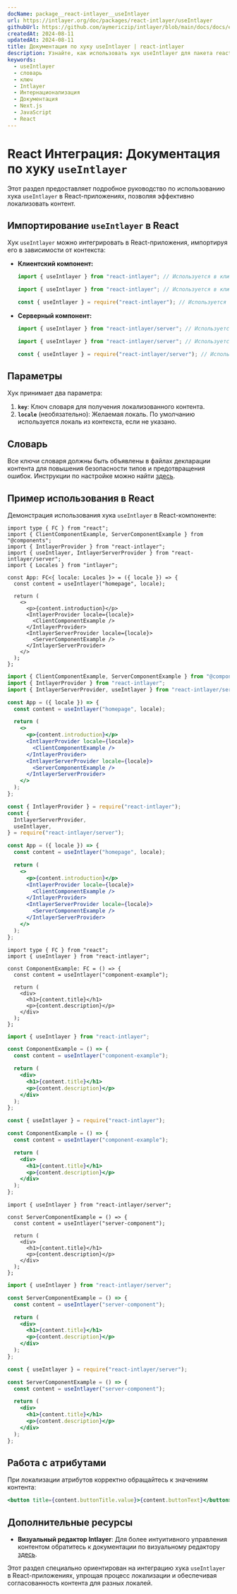 ```yaml
---
docName: package__react-intlayer__useIntlayer
url: https://intlayer.org/doc/packages/react-intlayer/useIntlayer
githubUrl: https://github.com/aymericzip/intlayer/blob/main/docs/docs/en/packages/react-intlayer/useIntlayer.md
createdAt: 2024-08-11
updatedAt: 2024-08-11
title: Документация по хуку useIntlayer | react-intlayer
description: Узнайте, как использовать хук useIntlayer для пакета react-intlayer
keywords:
  - useIntlayer
  - словарь
  - ключ
  - Intlayer
  - Интернационализация
  - Документация
  - Next.js
  - JavaScript
  - React
---
```


# React Интеграция: Документация по хуку `useIntlayer`

Этот раздел предоставляет подробное руководство по использованию хука `useIntlayer` в React-приложениях, позволяя эффективно локализовать контент.

## Импортирование `useIntlayer` в React

Хук `useIntlayer` можно интегрировать в React-приложения, импортируя его в зависимости от контекста:

- **Клиентский компонент:**

  ```typescript codeFormat="typescript"
  import { useIntlayer } from "react-intlayer"; // Используется в клиентских React-компонентах
  ```

  ```javascript codeFormat="esm"
  import { useIntlayer } from "react-intlayer"; // Используется в клиентских React-компонентах
  ```

  ```javascript codeFormat="commonjs"
  const { useIntlayer } = require("react-intlayer"); // Используется в клиентских React-компонентах
  ```

- **Серверный компонент:**

  ```typescript codeFormat="commonjs"
  import { useIntlayer } from "react-intlayer/server"; // Используется в серверных React-компонентах
  ```

  ```javascript codeFormat="esm"
  import { useIntlayer } from "react-intlayer/server"; // Используется в серверных React-компонентах
  ```

  ```javascript codeFormat="commonjs"
  const { useIntlayer } = require("react-intlayer/server"); // Используется в серверных React-компонентах
  ```

## Параметры

Хук принимает два параметра:

1. **`key`**: Ключ словаря для получения локализованного контента.
2. **`locale`** (необязательно): Желаемая локаль. По умолчанию используется локаль из контекста, если не указано.

## Словарь

Все ключи словаря должны быть объявлены в файлах декларации контента для повышения безопасности типов и предотвращения ошибок. Инструкции по настройке можно найти [здесь](https://github.com/aymericzip/intlayer/blob/main/docs/docs/ru/dictionary/get_started.md).

## Пример использования в React

Демонстрация использования хука `useIntlayer` в React-компоненте:

```tsx fileName="src/app.tsx" codeFormat="typescript"
import type { FC } from "react";
import { ClientComponentExample, ServerComponentExample } from "@components";
import { IntlayerProvider } from "react-intlayer";
import { useIntlayer, IntlayerServerProvider } from "react-intlayer/server";
import { Locales } from "intlayer";

const App: FC<{ locale: Locales }> = ({ locale }) => {
  const content = useIntlayer("homepage", locale);

  return (
    <>
      <p>{content.introduction}</p>
      <IntlayerProvider locale={locale}>
        <ClientComponentExample />
      </IntlayerProvider>
      <IntlayerServerProvider locale={locale}>
        <ServerComponentExample />
      </IntlayerServerProvider>
    </>
  );
};
```

```jsx fileName="src/app.mjx" codeFormat="esm"
import { ClientComponentExample, ServerComponentExample } from "@components";
import { IntlayerProvider } from "react-intlayer";
import { IntlayerServerProvider, useIntlayer } from "react-intlayer/server";

const App = ({ locale }) => {
  const content = useIntlayer("homepage", locale);

  return (
    <>
      <p>{content.introduction}</p>
      <IntlayerProvider locale={locale}>
        <ClientComponentExample />
      </IntlayerProvider>
      <IntlayerServerProvider locale={locale}>
        <ServerComponentExample />
      </IntlayerServerProvider>
    </>
  );
};
```

```jsx fileName="src/app.csx" codeFormat="commonjs"
const { IntlayerProvider } = require("react-intlayer");
const {
  IntlayerServerProvider,
  useIntlayer,
} = require("react-intlayer/server");

const App = ({ locale }) => {
  const content = useIntlayer("homepage", locale);

  return (
    <>
      <p>{content.introduction}</p>
      <IntlayerProvider locale={locale}>
        <ClientComponentExample />
      </IntlayerProvider>
      <IntlayerServerProvider locale={locale}>
        <ServerComponentExample />
      </IntlayerServerProvider>
    </>
  );
};
```

```tsx fileName="src/components/ComponentExample.tsx" codeFormat="typescript"
import type { FC } from "react";
import { useIntlayer } from "react-intlayer";

const ComponentExample: FC = () => {
  const content = useIntlayer("component-example");

  return (
    <div>
      <h1>{content.title}</h1>
      <p>{content.description}</p>
    </div>
  );
};
```

```jsx fileName="src/components/ComponentExample.mjx" codeFormat="esm"
import { useIntlayer } from "react-intlayer";

const ComponentExample = () => {
  const content = useIntlayer("component-example");

  return (
    <div>
      <h1>{content.title}</h1>
      <p>{content.description}</p>
    </div>
  );
};
```

```jsx fileName="src/components/ComponentExample.csx" codeFormat="commonjs"
const { useIntlayer } = require("react-intlayer");

const ComponentExample = () => {
  const content = useIntlayer("component-example");

  return (
    <div>
      <h1>{content.title}</h1>
      <p>{content.description}</p>
    </div>
  );
};
```

```tsx fileName="src/components/ServerComponentExample.tsx" codeFormat="typescript"
import { useIntlayer } from "react-intlayer/server";

const ServerComponentExample = () => {
  const content = useIntlayer("server-component");

  return (
    <div>
      <h1>{content.title}</h1>
      <p>{content.description}</p>
    </div>
  );
};
```

```jsx fileName="src/components/ServerComponentExample.mjx" codeFormat="esm"
import { useIntlayer } from "react-intlayer/server";

const ServerComponentExample = () => {
  const content = useIntlayer("server-component");

  return (
    <div>
      <h1>{content.title}</h1>
      <p>{content.description}</p>
    </div>
  );
};
```

```jsx fileName="src/components/ServerComponentExample.csx" codeFormat="commonjs"
const { useIntlayer } = require("react-intlayer/server");

const ServerComponentExample = () => {
  const content = useIntlayer("server-component");

  return (
    <div>
      <h1>{content.title}</h1>
      <p>{content.description}</p>
    </div>
  );
};
```

## Работа с атрибутами

При локализации атрибутов корректно обращайтесь к значениям контента:

```jsx
<button title={content.buttonTitle.value}>{content.buttonText}</button>
```

## Дополнительные ресурсы

- **Визуальный редактор Intlayer**: Для более интуитивного управления контентом обратитесь к документации по визуальному редактору [здесь](https://github.com/aymericzip/intlayer/blob/main/docs/docs/ru/intlayer_visual_editor.md).

Этот раздел специально ориентирован на интеграцию хука `useIntlayer` в React-приложениях, упрощая процесс локализации и обеспечивая согласованность контента для разных локалей.
